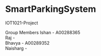 # SmartParkingSystem
IOT1021-Project

Group Members
Ishan - A00288365
<br>
Raj -
<br>
Bhavya - A00289352
<br>
Naisharg -
